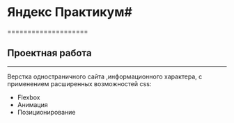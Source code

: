 # Яндекс Практикум#
====================
## Проектная работа ##
---------------------

Верстка одностраничного сайта ,информационного характера, с применением расширенных возможностей css:

* Flexbox
* Анимация
* Позиционирование




